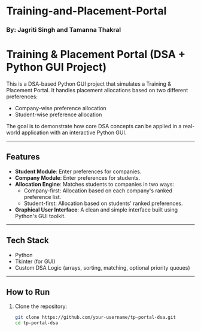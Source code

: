 # Training-and-Placement-Portal
### By: Jagriti Singh and Tamanna Thakral
# Training & Placement Portal (DSA + Python GUI Project)

This is a DSA-based Python GUI project that simulates a Training & Placement Portal. It handles placement allocations based on two different preferences:
- Company-wise preference allocation
- Student-wise preference allocation

The goal is to demonstrate how core DSA concepts can be applied in a real-world application with an interactive Python GUI.

---

## Features

- **Student Module**: Enter preferences for companies.
- **Company Module**: Enter preferences for students.
- **Allocation Engine**: Matches students to companies in two ways:
  - Company-first: Allocation based on each company's ranked preference list.
  - Student-first: Allocation based on students' ranked preferences.
- **Graphical User Interface**: A clean and simple interface built using Python's GUI toolkit.

---

## Tech Stack

- Python
- Tkinter (for GUI)
- Custom DSA Logic (arrays, sorting, matching, optional priority queues)

---

## How to Run

1. Clone the repository:
   ```bash
   git clone https://github.com/your-username/tp-portal-dsa.git
   cd tp-portal-dsa
